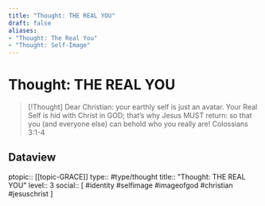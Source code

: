 ```yaml
---
title: "Thought: THE REAL YOU"
draft: false
aliases:
- "Thought: The Real You"
- "Thought: Self-Image"
---
```

# Thought: THE REAL YOU
> [!Thought]
> Dear Christian: your earthly self is just an avatar.
> Your Real Self is hid with Christ in GOD; that’s why Jesus MUST return: so that you (and everyone else) can behold who you really are! 
> Colossians 3:1-4

## Dataview
ptopic:: [[topic-GRACE]]
type:: #type/thought
title:: "Thought: THE REAL YOU"
level:: 3
social:: [ #identity #selfimage #imageofgod #christian #jesuschrist ]